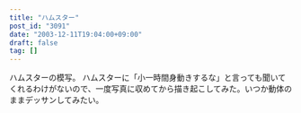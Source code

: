 ```yaml
---
title: "ハムスター"
post_id: "3091"
date: "2003-12-11T19:04:00+09:00"
draft: false
tag: []
---
```



ハムスターの模写。 ハムスターに「小一時間身動きするな」と言っても聞いてくれるわけがないので、一度写真に収めてから描き起こしてみた。いつか動体のままデッサンしてみたい。
